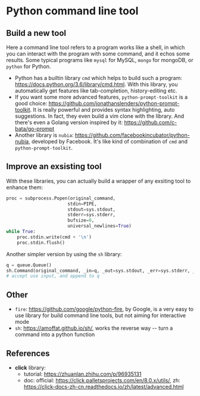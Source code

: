 # Python command line tool

## Build a new tool

Here a command line tool refers to a program works like a shell, in which you can interact with the program with some command, and it echos some results. Some typical programs like `mysql` for MySQL, `mongo` for mongoDB, or `python` for Python.

- Python has a builtin library `cmd` which helps to build such a program: https://docs.python.org/3.6/library/cmd.html. With this library, you automatically get features like tab-completion, history-editing etc.
- If you want some more advanced features, `python-prompt-toolkit` is a good choice: https://github.com/jonathanslenders/python-prompt-toolkit. It is really powerful and provides syntax highlighting, auto suggestions. In fact, they even build a vim clone with the library. And there's even a Golang version inspired by it: https://github.com/c-bata/go-prompt
- Another library is `nubia`: https://github.com/facebookincubator/python-nubia, developed by Facebook. It's like kind of combination of `cmd` and `python-prompt-toolkit`.

## Improve an exsisting tool

With these libraries, you can actually build a wrapper of any exsiting tool to enhance them:

```python
proc = subprocess.Popen(original_command,
                       stdin=PIPE,
                       stdout=sys.stdout,
                       stderr=sys.stderr,
                       bufsize=0,
                       universal_newlines=True)
while True:
    proc.stdin.write(cmd + '\n')
    proc.stdin.flush()
```

Another simpler version by using the `sh` library:

```python
q = queue.Queue()
sh.Command(original_command, _in=q, _out=sys.stdout, _err=sys.stderr, _fg=True)
# accept use input, and append to q
```



## Other

- `fire`: https://github.com/google/python-fire, by Google, is a very easy to use library for build command line tools, but not aiming for interactive mode
- `sh`: https://amoffat.github.io/sh/, works the reverse way -- turn a command into a python function

## References
- **click** library: 
  - tutorial: https://zhuanlan.zhihu.com/p/96935131
  - doc: official: https://click.palletsprojects.com/en/8.0.x/utils/, zh: https://click-docs-zh-cn.readthedocs.io/zh/latest/advanced.html

